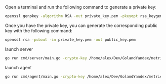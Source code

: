 Open a terminal and run the following command to generate a private key:
```bash
openssl genpkey -algorithm RSA -out private_key.pem -pkeyopt rsa_keygen_bits:2048
```

Once you have the private key, you can generate the corresponding public key with the following command:
```bash
openssl rsa -pubout -in private_key.pem -out public_key.pem
```

launch server
```bash
go run cmd/server/main.go -crypto-key /home/alex/Dev/GolandYandex/metrics/private_key.pem
```


launch agent
```bash
go run cmd/agent/main.go -crypto-key /home/alex/Dev/GolandYandex/metrics/public_key.pem
```